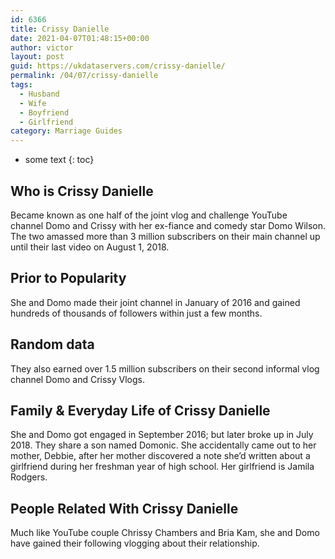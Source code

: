 ```yaml
---
id: 6366
title: Crissy Danielle
date: 2021-04-07T01:48:15+00:00
author: victor
layout: post
guid: https://ukdataservers.com/crissy-danielle/
permalink: /04/07/crissy-danielle
tags:
  - Husband
  - Wife
  - Boyfriend
  - Girlfriend
category: Marriage Guides
---
```


* some text
{: toc}


## Who is Crissy Danielle



Became known as one half of the joint vlog and challenge YouTube channel Domo and Crissy with her ex-fiance and comedy star Domo Wilson. The two amassed more than 3 million subscribers on their main channel up until their last video on August 1, 2018. 

                
                
                
## Prior to Popularity



She and Domo made their joint channel in January of 2016 and gained hundreds of thousands of followers within just a few months.

                
                
                
## Random data



They also earned over 1.5 million subscribers on their second informal vlog channel Domo and Crissy Vlogs.

                
                
                
## Family & Everyday Life of Crissy Danielle



She and Domo got engaged in September 2016; but later broke up in July 2018. They share a son named Domonic. She accidentally came out to her mother, Debbie, after her mother discovered a note she&#8217;d written about a girlfriend during her freshman year of high school. Her girlfriend is Jamila Rodgers.

                
                
                
## People Related With Crissy Danielle



Much like YouTube couple Chrissy Chambers and Bria Kam, she and Domo have gained their following vlogging about their relationship.

                
              
            
          
          
          